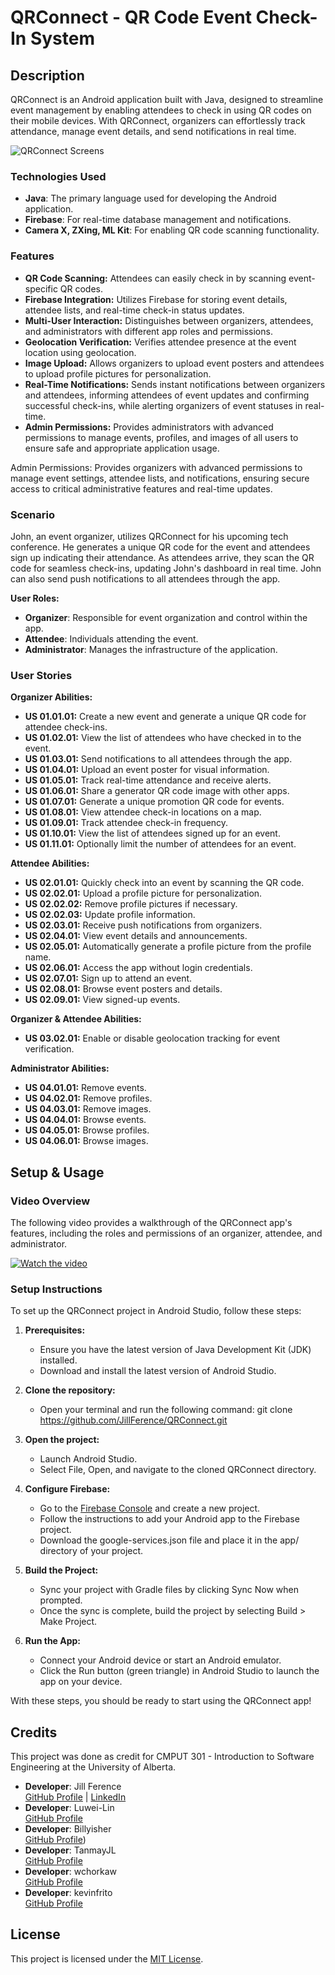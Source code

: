 # QRConnect - QR Code Event Check-In System

## Description
QRConnect is an Android application built with Java, designed to streamline event management by enabling attendees to check in using QR codes on their mobile devices. With QRConnect, organizers can effortlessly track attendance, manage event details, and send notifications in real time. 

![QRConnect Screens](https://github.com/user-attachments/assets/57af4abe-7e43-4ce5-ba3c-3e4f3a8d08e3)

### Technologies Used
- **Java**: The primary language used for developing the Android application.
- **Firebase**: For real-time database management and notifications.
- **Camera X, ZXing, ML Kit**: For enabling QR code scanning functionality.

### Features
- **QR Code Scanning:** Attendees can easily check in by scanning event-specific QR codes.
- **Firebase Integration:** Utilizes Firebase for storing event details, attendee lists, and real-time check-in status updates.
- **Multi-User Interaction:** Distinguishes between organizers, attendees, and administrators with different app roles and permissions.
- **Geolocation Verification:** Verifies attendee presence at the event location using geolocation.
- **Image Upload:** Allows organizers to upload event posters and attendees to upload profile pictures for personalization.
- **Real-Time Notifications:** Sends instant notifications between organizers and attendees, informing attendees of event updates and confirming successful check-ins, while alerting organizers of event statuses in real-time.
- **Admin Permissions:** Provides administrators with advanced permissions to manage events, profiles, and images of all users to ensure safe and appropriate application usage. 

Admin Permissions: Provides organizers with advanced permissions to manage event settings, attendee lists, and notifications, ensuring secure access to critical administrative features and real-time updates.

### Scenario
John, an event organizer, utilizes QRConnect for his upcoming tech conference. He generates a unique QR code for the event and attendees sign up indicating their attendance. As attendees arrive, they scan the QR code for seamless check-ins, updating John's dashboard in real time. John can also send push notifications to all attendees through the app.

**User Roles:**
- **Organizer**: Responsible for event organization and control within the app.
- **Attendee**: Individuals attending the event.
- **Administrator**: Manages the infrastructure of the application.

### User Stories
**Organizer Abilities:**
- **US 01.01.01:** Create a new event and generate a unique QR code for attendee check-ins.
- **US 01.02.01:** View the list of attendees who have checked in to the event.
- **US 01.03.01:** Send notifications to all attendees through the app.
- **US 01.04.01:** Upload an event poster for visual information.
- **US 01.05.01:** Track real-time attendance and receive alerts.
- **US 01.06.01:** Share a generator QR code image with other apps.
- **US 01.07.01:** Generate a unique promotion QR code for events.
- **US 01.08.01:** View attendee check-in locations on a map.
- **US 01.09.01:** Track attendee check-in frequency.
- **US 01.10.01:** View the list of attendees signed up for an event.
- **US 01.11.01:** Optionally limit the number of attendees for an event.

**Attendee Abilities:**
- **US 02.01.01:** Quickly check into an event by scanning the QR code.
- **US 02.02.01:** Upload a profile picture for personalization.
- **US 02.02.02:** Remove profile pictures if necessary.
- **US 02.02.03:** Update profile information.
- **US 02.03.01:** Receive push notifications from organizers.
- **US 02.04.01:** View event details and announcements.
- **US 02.05.01:** Automatically generate a profile picture from the profile name.
- **US 02.06.01:** Access the app without login credentials.
- **US 02.07.01:** Sign up to attend an event.
- **US 02.08.01:** Browse event posters and details.
- **US 02.09.01:** View signed-up events.

**Organizer & Attendee Abilities:**
- **US 03.02.01:** Enable or disable geolocation tracking for event verification.

**Administrator Abilities:**
- **US 04.01.01:** Remove events.
- **US 04.02.01:** Remove profiles.
- **US 04.03.01:** Remove images.
- **US 04.04.01:** Browse events.
- **US 04.05.01:** Browse profiles.
- **US 04.06.01:** Browse images.

## Setup & Usage
### Video Overview
The following video provides a walkthrough of the QRConnect app's features, including the roles and permissions of an organizer, attendee, and administrator. 

[![Watch the video](https://github.com/user-attachments/assets/ab962b65-87b6-4d91-bf39-4f480e2ff1cc)](https://github.com/user-attachments/assets/e416ab1b-407f-4a89-925a-5c9d5d08aab6)

### Setup Instructions
To set up the QRConnect project in Android Studio, follow these steps:

1. **Prerequisites:**
    - Ensure you have the latest version of Java Development Kit (JDK) installed.
    - Download and install the latest version of Android Studio.

2. **Clone the repository:**
    - Open your terminal and run the following command: git clone https://github.com/JillFerence/QRConnect.git

3. **Open the project:**
    - Launch Android Studio.
    - Select File, Open, and navigate to the cloned QRConnect directory.

4. **Configure Firebase:**
    - Go to the [Firebase Console](https://console.firebase.google.com/) and create a new project.
    - Follow the instructions to add your Android app to the Firebase project.
    - Download the google-services.json file and place it in the app/ directory of your project.

5. **Build the Project:**
    - Sync your project with Gradle files by clicking Sync Now when prompted.
    - Once the sync is complete, build the project by selecting Build > Make Project.

6. **Run the App:**
    - Connect your Android device or start an Android emulator.
    - Click the Run button (green triangle) in Android Studio to launch the app on your device.

With these steps, you should be ready to start using the QRConnect app!

## Credits
This project was done as credit for CMPUT 301 - Introduction to Software Engineering at the University of Alberta.

- **Developer**: Jill Ference  
  [GitHub Profile](https://github.com/jillference) | [LinkedIn](https://linkedin.com/in/jillference)
- **Developer**: Luwei-Lin  
  [GitHub Profile](https://github.com/Luwei-Lin)
- **Developer**: Billyisher  
  [GitHub Profile](https://github.com/Billyisher))
- **Developer**: TanmayJL  
  [GitHub Profile](https://github.com/TanmayJL)
- **Developer**: wchorkaw  
  [GitHub Profile](https://github.com/wchorkaw)
- **Developer**: kevinfrito  
  [GitHub Profile](https://github.com/kevinfrito)

## License
This project is licensed under the [MIT License](https://github.com/JillFerence/QRConnect/tree/main?tab=MIT-1-ov-file).
